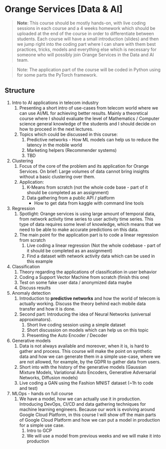# Orange Services [Data & AI]

> **Note**: This course should be mostly hands-on, with live coding sessions in each course and a 4 weeks homework which should be uploaded at the end of the course in order to differentiate between students. Each course will have a small introduction (slides) and then we jump right into the coding part where I can share with them best practices, tricks, models and everything else which is necessary for someone who will possibly join Orange Services in the Data and AI team.
> 

> Note: The application part of the course will be coded in Python using for some parts the PyTorch framework.
> 

## Structure

1. Intro to AI applications in telecom industry
    1. Presenting a short intro of use-cases from telecom world where we can use AI/ML for achieving better results. Mainly a theoretical course where I should evaluate the level of Mathematics / Computer science general knowledge of the students and I should decide on how to proceed in the next lectures. 
    2. Topics which could be discussed in this course: 
        1. Predictive networks - How ML models can help us to reduce the latency in the mobile world
        2. Marketing helpers (Recommender systems)
        3. TBD
2. Clustering
    1. Focus of the core of the problem and its application for Orange Services. On brief: Large volumes of data cannot bring insights without a basic clustering over them.
    2. Application: 
        1. K-Means from scratch (not the whole code base - part of it should be completed as an assignment)
        2. Data gathering from a public API / platform
            - How to get data from kaggle with command line tools
3. Regression 
    1. Spotlight: Orange services is using large amount of temporal data, from network activity time series to user activity time series. This type of data requires some level of knowledge, which means that we need to be able to make accurate predictions on this data.
    2. The main point for the application part is to code a linear regression from scratch
        1. Live coding a linear regression (Not the whole codebase - part of it should be completed as an assignment)
        2. Find a dataset with network activity data which can be used in this example
4. Classification
    1. Theory regarding the applications of classification in user behavior 
    2. Coding a Support Vector Machine from scratch (finish this one)
    3. Test on some fake user data / anonymized data maybe
    4. Discuss results  
5. Anomaly detection
    1. Introduction to **predictive networks** and how the world of telecom is actually working. Discuss the theory behind each mobile data transfer and how it is done. 
    2. Second part: Introducing the idea of Neural Networks (universal approximators). 
        1. Short live coding session using a simple dataset
        2. Short discussion on models which can help us on this topic
        3. Presenting the Auto Encoder / Decoder
6. Generative models
    1. Data is not always available and moreover, when it is, is hard to gather and process. This course will make the point on synthetic data and how we can generate them in a simple use-case, where we are not allowed, for example, by the GDPR to gather data from users. 
    2. Short into with the history of the generative models (Gaussian Mixture Models, Variational Auto Encoders, Generative Adversarial Networks, Diffusion models)
    3. Live coding a GAN using the Fashion MNIST dataset (~1h to code and test)
7. MLOps - hands on full course
    1. We have a model, how we can actually use it in production. Introducing DevOps, CI/CD and data gathering techniques for machine learning engineers. Because our work is evolving around Google Cloud Platform, in this course I will show off the main parts of Google Cloud Platform and how we can put a model in production for a simple use case. 
        1. Intro to GCP
        2. We will use a model from previous weeks and we will make it into production 
 
